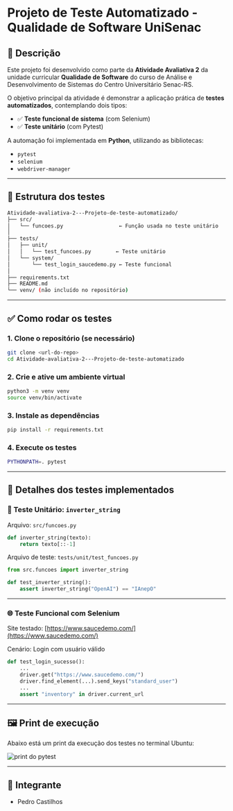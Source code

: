 # Projeto de Teste Automatizado - Qualidade de Software UniSenac

## 🎯 Descrição

Este projeto foi desenvolvido como parte da **Atividade Avaliativa 2** da unidade curricular **Qualidade de Software** do curso de Análise e Desenvolvimento de Sistemas do Centro Universitário Senac-RS.

O objetivo principal da atividade é demonstrar a aplicação prática de **testes automatizados**, contemplando dois tipos:

- ✅ **Teste funcional de sistema** (com Selenium)
- ✅ **Teste unitário** (com Pytest)

A automação foi implementada em **Python**, utilizando as bibliotecas:
- `pytest`
- `selenium`
- `webdriver-manager`

---

## 🧪 Estrutura dos testes

```bash
Atividade-avaliativa-2---Projeto-de-teste-automatizado/
├── src/
│   └── funcoes.py                  ← Função usada no teste unitário
│
├── tests/
│   ├── unit/
│   │   └── test_funcoes.py        ← Teste unitário
│   └── system/
│       └── test_login_saucedemo.py ← Teste funcional
│
├── requirements.txt
├── README.md
└── venv/ (não incluído no repositório)
```

---

## ✅ Como rodar os testes

### 1. Clone o repositório (se necessário)
```bash
git clone <url-do-repo>
cd Atividade-avaliativa-2---Projeto-de-teste-automatizado
```

### 2. Crie e ative um ambiente virtual
```bash
python3 -m venv venv
source venv/bin/activate
```

### 3. Instale as dependências
```bash
pip install -r requirements.txt
```

### 4. Execute os testes
```bash
PYTHONPATH=. pytest
```

---

## 🧾 Detalhes dos testes implementados

### 🔧 Teste Unitário: `inverter_string`

Arquivo: `src/funcoes.py`

```python
def inverter_string(texto):
    return texto[::-1]
```

Arquivo de teste: `tests/unit/test_funcoes.py`

```python
from src.funcoes import inverter_string

def test_inverter_string():
    assert inverter_string("OpenAI") == "IAnepO"
```

---

### 🌐 Teste Funcional com Selenium

Site testado: [https://www.saucedemo.com/](https://www.saucedemo.com/)

Cenário: Login com usuário válido

```python
def test_login_sucesso():
    ...
    driver.get("https://www.saucedemo.com/")
    driver.find_element(...).send_keys("standard_user")
    ...
    assert "inventory" in driver.current_url
```

---

## 🖼️ Print de execução

Abaixo está um print da execução dos testes no terminal Ubuntu:

![print do pytest](prints/testes-pytest-passed.png)

---

## 👥 Integrante
- Pedro Castilhos


